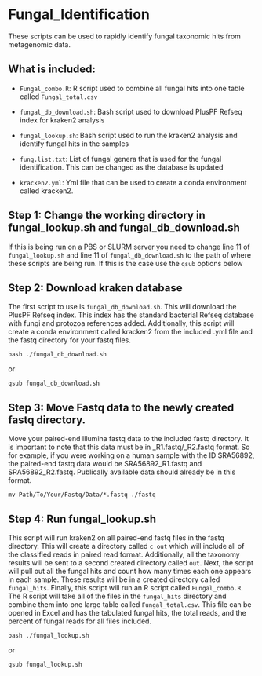 # Fungal_Identification
These scripts can be used to rapidly identify fungal taxonomic hits from metagenomic data.

## What is included:

  
  - `Fungal_combo.R`:          R script used to combine all fungal hits into one table called `Fungal_total.csv` 
  
  - `fungal_db_download.sh`:    Bash script used to download PlusPF Refseq index for kraken2 analysis
  
 - `fungal_lookup.sh`:        Bash script used to run the kraken2 analysis and identify fungal hits in the samples
  
  - `fung.list.txt`:           List of fungal genera that is used for the fungal identification. This can be changed as the database is updated
  
  - `kracken2.yml`:            Yml file that can be used to create a conda environment called kracken2.

## Step 1: Change the working directory in fungal_lookup.sh and fungal_db_download.sh
If this is being run on a PBS or SLURM server you need to change line 11 of `fungal_lookup.sh` and line 11 of `fungal_db_download.sh` to the path of where these scripts are being run. If this is the case use the `qsub` options below

## Step 2: Download kraken database
The first script to use is `fungal_db_download.sh`. This will download the PlusPF Refseq index. This index has the standard bacterial Refseq database with fungi and protozoa references added. Additionally, this script will create a conda environment called kracken2 from the included .yml file and the fastq directory for your fastq files. 

```
bash ./fungal_db_download.sh
```
or

```
qsub fungal_db_download.sh
```

## Step 3: Move Fastq data to the newly created fastq directory.
Move your paired-end Illumina fastq data to the included fastq directory. It is important to note that this data must be in _R1.fastq/_R2.fastq format. So for example, if you were working on a human sample with the ID SRA56892, the paired-end fastq data would be SRA56892_R1.fastq and SRA56892_R2.fastq. Publically available data should already be in this format.

```
mv Path/To/Your/Fastq/Data/*.fastq ./fastq
```

## Step 4: Run fungal_lookup.sh
This script will run kraken2 on all paired-end fastq files in the fastq directory. This will create a directory called `c_out` which will include all of the classified reads in paired read format. Additionally, all the taxonomy results will be sent to a second created directory called `out`. Next, the script will pull out all the fungal hits and count how many times each one appears in each sample. These results will be in a created directory called `fungal_hits`. Finally, this script will run an R script called `Fungal_combo.R`. The R script will take all of the files in the `fungal_hits` directory and combine them into one large table called `Fungal_total.csv`. This file can be opened in Excel and has the tabulated fungal hits, the total reads, and the percent of fungal reads for all files included.

```
bash ./fungal_lookup.sh
```
or

```
qsub fungal_lookup.sh
```
